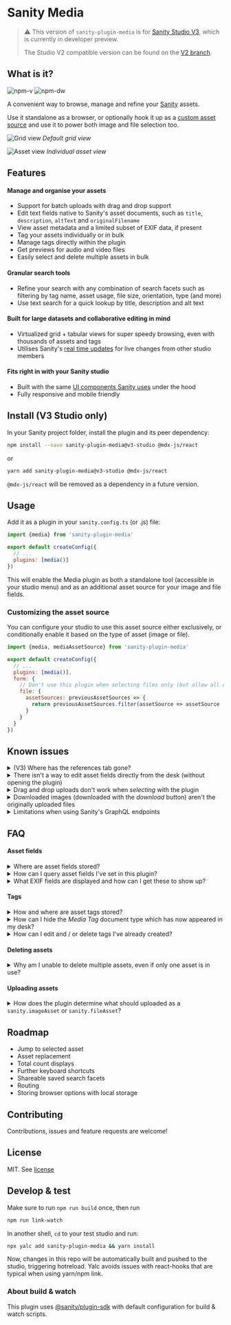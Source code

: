 # Sanity Media

> ⚠️ This version of `sanity-plugin-media` is for [Sanity Studio V3](https://www.sanity.io/blog/sanity-studio-v3-developer-preview), which is currently in developer preview.
>
> The Studio V2 compatible version can be found on the [V2 branch](https://github.com/robinpyon/sanity-plugin-media).

## What is it?

![npm-v](https://img.shields.io/npm/v/sanity-plugin-media?style=flat-square)
![npm-dw](https://img.shields.io/npm/dw/sanity-plugin-media?style=flat-square)

A convenient way to browse, manage and refine your [Sanity](https://www.sanity.io/) assets.

Use it standalone as a browser, or optionally hook it up as a [custom asset source](https://www.sanity.io/docs/custom-asset-sources) and use it to power both image and file selection too.

![Grid view](https://user-images.githubusercontent.com/209129/108927411-21aa7f00-7638-11eb-9cf7-334598ac4103.png)
_Default grid view_

![Asset view](https://user-images.githubusercontent.com/209129/132573482-fa866da9-7ee0-42db-b39f-25a0e48bba9f.png)
_Individual asset view_

## Features

#### Manage and organise your assets

- Support for batch uploads with drag and drop support
- Edit text fields native to Sanity's asset documents, such as `title`, `description`, `altText` and `originalFilename`
- View asset metadata and a limited subset of EXIF data, if present
- Tag your assets individually or in bulk
- Manage tags directly within the plugin
- Get previews for audio and video files
- Easily select and delete multiple assets in bulk

#### Granular search tools

- Refine your search with any combination of search facets such as filtering by tag name, asset usage, file size, orientation, type (and more)
- Use text search for a quick lookup by title, description and alt text

#### Built for large datasets and collaborative editing in mind

- Virtualized grid + tabular views for super speedy browsing, even with thousands of assets and tags
- Utilises Sanity's [real time updates](https://www.sanity.io/docs/realtime-updates) for live changes from other studio members

#### Fits right in with your Sanity studio

- Built with the same [UI components Sanity uses](https://www.sanity.io/ui) under the hood
- Fully responsive and mobile friendly

## Install (V3 Studio only)

In your Sanity project folder, install the plugin and its peer dependency:

```sh
npm install --save sanity-plugin-media@v3-studio @mdx-js/react
```

or

```sh
yarn add sanity-plugin-media@v3-studio @mdx-js/react
```

`@mdx-js/react` will be removed as a dependency in a future version.

## Usage

Add it as a plugin in your `sanity.config.ts` (or .js) file:

```js
import {media} from 'sanity-plugin-media'

export default createConfig({
  // ...
  plugins: [media()]
})
```

This will enable the Media plugin as both a standalone tool (accessible in your studio menu) and as an additional asset source for your image and file fields.

### Customizing the asset source

You can configure your studio to use this asset source either exclusively, or conditionally enable it based on the type of asset (image or file).

```js
import {media, mediaAssetSource} from 'sanity-plugin-media'

export default createConfig({
  // ...
  plugins: [media()],
  form: {
    // Don't use this plugin when selecting files only (but allow all other enabled asset sources)
    file: {
      assetSources: previousAssetSources => {
        return previousAssetSources.filter(assetSource => assetSource !== mediaAssetSource)
      }
    }
  }
})
```

## Known issues

<details>
<summary>(V3) Where has the references tab gone?</summary>

- This will be enabled in a future version!

</details>

<details>
<summary>There isn't a way to edit asset fields directly from the desk (without opening the plugin)</summary>

- This is a bit of a sticking point, especially when working with large datasets
- For example, if you want to edit fields for an already selected image – you'll need to go into the plugin and then have to manually find that image (which can be laborious when sifting through thousands of assets)
- A future update will provide the ability to 'jump' straight to a selected asset
- However, exposing plugin fields directly on the desk (e.g. via a custom input component) is currently outside the scope of this project

</details>

<details>
<summary>Drag and drop uploads don't work when <em>selecting</em> with the plugin</summary>

- This is currently due to Sanity studio's file picker component taking precedence over window drag and drop events
- For now, you'll need to manually press the 'upload' button if you want to add images whilst in a selecting context

</details>

<details>
<summary>Downloaded images (downloaded with the <em>download</em> button) aren't the originally uploaded files</summary>

- Any images downloaded in the plugin are those _already processed_ by Sanity without any [image transformations](https://www.sanity.io/docs/image-urls) applied
- Please note these are not the original uploaded images: they will likely have a smaller file size and will be stripped of any EXIF data.
- Currently, it's not possible in Sanity to grab these original image assets within the studio - but this may change in future!

</details>

<details>
<summary>Limitations when using Sanity's GraphQL endpoints</summary>

- Currently, `opt.media.tags` on assets aren't accessible via GraphQL. This is because `opt` is a custom object used by this plugin and not part of Sanity's asset schema.

</details>

## FAQ

#### Asset fields

<details>
<summary>Where are asset fields stored?</summary>

- This plugin will read and write _directly_ on the asset document itself. This will either a document of type `sanity.imageAsset` or `sanity.fileAsset`
- This is analagous to setting values _globally_ across all instances of these assets
- This is in contrast to using the `fields` property when defining your document schema (on both [image](https://www.sanity.io/docs/image-type#fields-ab54e73207e5) and [file](https://www.sanity.io/docs/file-type#fields-93a1b58234d2) objects). Values that you define in the `fields` property can be considered 'local', or bound to the the document where that asset is linked.
- In other words, if you want to set a caption for an image and have that change between different documents – customise the `fields` property in your document schema's file/image field
- If you want to set values you can query in all instances of that asset (alternate text being a good example), consider setting those in the plugin

</details>

<details>
<summary>How can I query asset fields I've set in this plugin?</summary>

The following GROQ query will return an image with additional asset text fields as well as an array of tag names.

Note that tags are namespaced within `opt.media` and tag names are accessed via the `current` property (as they're defined as slugs on the `tag.media` document schema).

```
*[_id == 'my-document-id'] {
  image {
    asset->{
      _ref,
      _type,
      altText,
      description,
      "tags": opt.media.tags[]->name.current,
      title
    }
  }
}
```

</details>

<details>
<summary>What EXIF fields are displayed and how can I get these to show up?</summary>

- ISO, aperture, focal length, exposure time and original date are displayed
- By default, Sanity won't automatically extract EXIF data unless you explicitly tell it to
- Manually tell Sanity to process EXIF metadata by [updating your image field options accordingly](https://www.sanity.io/docs/image-type#metadata-5fe564e516d8)
- Note that all images uploaded directly within the plugin will include all metadata by default

</details>

#### Tags

<details>
<summary>How and where are asset tags stored?</summary>

- This plugin defines the document type `media.tag`
- All tags are stored as _weak_ references and being a third-party plugin, are stored in the namespaced object `opt.media`
- This behaviour differs from asset fields such as `title`, `description` and `altText` which are stored directly on the asset as they're part of Sanity's defined asset schema

</details>

<details>
<summary>How can I hide the <em>Media Tag</em> document type which has now appeared in my desk?</summary>

- If you're not using a custom desk, Sanity attaches custom schema defined by third party plugins to your desk. This is currently the default behaviour
- However, you can override this behaviour by defining your own custom desk with Sanity's [structure builder](https://www.sanity.io/docs/structure-builder-typical-use-cases) and simply omit the `media.tag` document type in your definition

</details>

<details>
<summary>How can I edit and / or delete tags I've already created?</summary>

- You can create, rename and delete tags from directly within the plugin itself
- It is _strongly recommended_ that you manually delete tags directly from within the plugin – doing so will ensure that (weak) references are removed from any linked assets
- Alternatively, you can delete tags either from the desk (if you're not using a custom desk) or via Sanity's API – just be mindful that any assets previously assigned to deleted tags will have 'hanging' weak references. This won't cause serious issues, but it may cause some false positives when searching. (E.g. a search for 'all assets where tags is not empty' will yield assets that have references to tags that no longer exist)

</details>

#### Deleting assets

<details>
<summary>Why am I unable to delete multiple assets, even if only one asset is in use?</summary>

- Batch mutations are carried out via Sanity [transactions](https://www.sanity.io/docs/transactions). These transactions are _atomic_, meaning that if one deletion fails (often because it's referenced elsewhere), then all mutations in the transaction will fail and no changes will occur
- To get around this, simply make sure that all assets you've marked for deletion are not referenced – this can be easily accomplished by using a search facet to only show assets which are not in use

</details>

#### Uploading assets

<details>
<summary>How does the plugin determine what should uploaded as a <code>sanity.imageAsset</code> or <code>sanity.fileAsset</code>?</summary>

- As a rule of thumb, when uploading when accessing the plugin as a _tool_ (e.g. if you've acceessed it via the studio menu), it will look at any incoming files' MIME type. All files of type `image/*` will be uploaded as `sanity.imageAsset` whilst everything else will be treated as `sanity.fileAsset`
- If you upload when using the plugin in a _file_ selection context, these be uploaded as `sanity.fileAsset` regardless of their MIME type. This is probably not what you want, since images uploaded as files won't have associated metadata nor will they work in Sanity's image pipeline.

</details>

## Roadmap

- Jump to selected asset
- Asset replacement
- Total count displays
- Further keyboard shortcuts
- Shareable saved search facets
- Routing
- Storing browser options with local storage

## Contributing

Contributions, issues and feature requests are welcome!

## License

MIT. See [license](LICENSE)

## Develop & test

Make sure to run `npm run build` once, then run

```bash
npm run link-watch
```

In another shell, `cd` to your test studio and run:

```bash
npx yalc add sanity-plugin-media && yarn install
```

Now, changes in this repo will be automatically built and pushed to the studio,
triggering hotreload. Yalc avoids issues with react-hooks that are typical when using yarn/npm link.

### About build & watch

This plugin uses [@sanity/plugin-sdk](https://github.com/sanity-io/plugin-sdk)
with default configuration for build & watch scripts.
